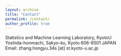```yaml
---
layout: archive
title: "Contact"
permalink: /contact/
author_profile: true
---
```

Statistics and Machine Learning Laboratory, KyotoU<br>
Yoshida-honmachi, Sakyo-ku, Kyoto 606-8501 JAPAN<br>
Email: zhang.hongyu.34s [at] st.kyoto-u.ac.jp

